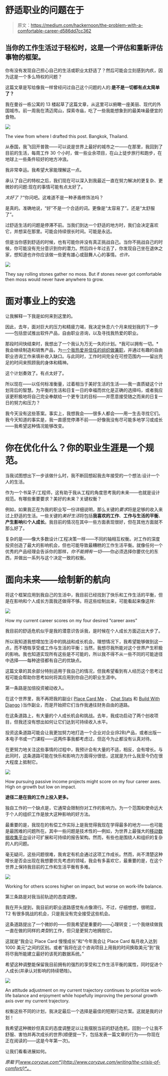 # 舒适职业的问题在于

> 原文：<https://medium.com/hackernoon/the-problem-with-a-comfortable-career-d586dd7cc362>

## 当你的工作生活过于轻松时，这是一个评估和重新评估事物的框架。

你有没有发现自己担心自己的生活或职业太舒适了？然后可能会立刻感到内疚，因为这是一个多么特权的问题？

这篇文章是写给像我一样曾经问过自己这个问题的人的:**是不是一切都有点太简单了？**

我在曼谷一栋公寓的 13 楼起草了这篇文章，从这里可以俯瞰一座美丽、现代的外国城市。前一周我在清迈爬山，探索寺庙，吃了一些我能想象到的最美味最便宜的食物。

![](img/184e2fcdae6e3147c0a860a23c6aeccc.png)

The view from where I drafted this post. Bangkok, Thailand.

从泰国，我飞回开普敦——可以说是世界上最好的城市之一——在那里，我回到了目前的生活，每周工作 30 个小时，做一些业余项目，在山上徒步旅行和跑步，在地球上一些条件较好的地方冲浪。

我非常幸运。我希望大家能理解这一点。

承认了自己的特权之后，我们现在可以深入到我最近一直在努力解决的更复杂、更微妙的问题:现在的事情可能有点太好了。

*太好了？*“你问吧。这难道不是一种矛盾修饰法吗？

是真的。准确地说，“好”不是一个合适的词。更像是“太容易了”。还是“太舒服了”。

过舒适生活的问题是停滞不前。当我们到达一个舒适的地方时，我们会决定喜欢它，并想呆在那里。可能会持续很长时间。可能是永远。

但是当你感到舒适的时候，也有可能你并没有真正挑战自己。当你不挑战自己的时候，你可能没有充分意识到你的潜力。然后四十年过去了，你发现自己坐在退休之家，想知道也许你应该做一些更有雄心或鼓舞人心的事情。*也许。*

![](img/a70c332cc320dfea45c4bb6ca917ad80.png)

They say rolling stones gather no moss. But if stones never got comfortable then moss would never have anywhere to grow.

# 面对事业上的安逸

让我解释一下我是如何来到这里的。

因此，去年，面对巨大的压力和精疲力竭，我决定休息六个月来规划我的下一步——包括尝试推出软件产品，自由职业咨询，以及寻找我热爱的职业。

那段时间快结束时，我想出了一个我认为万无一失的计划。*我可以拥有一切。*我会继续制造和销售产品，为[一个我热爱并信任的组织做兼职](https://www.dimagi.com/)，并通过有趣的自由职业咨询工作来填补收入缺口。与此同时，工作时间完全在可控范围内——留出充足的时间来照顾我的身体和精神。

这个计划奏效了。有点太好了。

所以现在——以任何标准衡量，过着相当于美好生活的生活——我一直质疑这个计划背后的智慧。为平衡的生活和日复一日的幸福而优化是正确的选择吗，或者我应该更积极地将自己完全奉献给一个更专注的目标——并愿意接受随之而来的日复一日的努力和压力？

我今天没有这些答案。事实上，我想我会——很多人都会——用一生去寻找它们。我今天知道的事实是，我一直感觉停滞不前——好像我没有尽可能多地学习或成长——我希望这种情况能够改变。

# 你在优化什么？你的职业生涯是一个规范。

当我试图想出下一步该做什么时，我不断回想起我去年接受的一个想法:设计一个人的生活。

作为一个书呆子/工程师，这有助于我从工程的角度思考我的未来——也就是设计规范。有哪些重要要求？美好的未来？关键权衡？

例如，如果我正在为我的职业写一份详细说明，那么关键的*要求*将是足够的收入来过上舒适的生活。一些关键的*美好生活*将包括**我喜欢的工作**、**工作与生活的平衡**、**产生影响**和**个人成长**。我目前的情况在其中一些方面表现很好，但在其他方面就不那么好了。

复杂的是——像大多数设计/工程决策一样——不同的轴相互权衡。对工作的深度投资创造了最大的影响机会，但也可能导致最糟糕的工作生活平衡。就像任何一个优秀的产品经理会告诉你的那样，*你不能拥有一切*——你必须选择你要优化的东西，并做出一系列与这个决定一致的权衡。

# 面向未来——绘制新的航向

将这个框架应用到我自己的生活中，我目前已经找到了快乐和工作生活的平衡，但是在影响和个人成长方面我还做得不够。将这些绘制出来，可能看起来像这样:

![](img/a3619f77d2e5d2776837607755ba7318.png)

How my current career scores on my four desired “career axes”

我目前的舒适危机似乎是我的潜意识告诉我，是时候在个人成长方面迈出大步了。

所以我知道我想增加生活中的挑战和成长机会。理想情况下，我希望能够做到这一点，而不牺牲享受或工作与生活的平衡；当然，我想尽我所能对这个世界产生积极的影响。我也知道实现所有这些是不可能的，所以我不得不从一些不同的可能途径中选择——每种途径都有自己的优缺点。

这篇文章的其余部分特别适用于我自己的情况，但我希望看到有人经历这个思考过程可能会帮助你思考如何将其应用到你自己的职业生涯中。

第一条路是加倍投资被动收入。

在这个世界里，我不再把我的副业( [Place Card Me](https://www.placecard.me/) 、 [Chat Stats](https://chatstats.co/) 和 [Build With Django](https://buildwithdjango.com/) )当作副业，而是开始把它们当作我通往财务自由的道路。

在这条道路上，有大量的个人成长机会和挑战。去年，我成功启动了两个创收项目，但我还没有想出如何让它们达到可持续收入水平。

投资这条道路可能会让我更加努力地打造一个企业对企业(B2B)产品，或者出版一本电子书或一门课程——这两件事我都考虑过，但迄今为止都没有认真对待。

在更努力地关注这些事情的过程中，我预计会有大量的不适，相反，会有增长。与此同时，这条道路可能在快乐和影响力方面得分很低，这就是为什么我至今仍在很大程度上抵制它。

![](img/22882cf4a61e82d0a93eff61e6591f7c.png)

How pursuing passive income projects might score on my four career axes. High on growth but low on impact.

**途径二是在我的工作上投入更多。**

独自工作的一个缺点是，它通常会限制你对工作的影响力。为一个范围和使命远大于个人的组织工作是放大这种影响的好方法。

最重要的是，我现在的有偿工作实际上是我觉得我现在学得最多的地方——也可能是最困难的问题所在。其中一些问题是技术性的—例如，为世界上最强大的[移动数据收集平台](https://www.dimagi.com/commcare/)设计可扩展和可持续的报告架构。然而，有些也是围绕人和组织的复杂的人的问题。

毫无疑问，这些问题很难，我肯定有机会通过这项工作成长。然而，尚不清楚这种增长是否会出现在我想要优先考虑的领域，我会有多喜欢它，最重要的是，在这个世界上保持我目前的工作和生活平衡有多难。

![](img/4f170388b9fb5cc2334856f938a0d854.png)

Working for others scores higher on impact, but worse on work-life balance.

第三条路是对我当前轨迹的态度调整。

我在开头提到，我目前的职业道路感觉有点像滑行。不过，仔细想想，很明显，T2 有很多挑战的机会，只是我没有完全接受这些机会。

这条道路提出了一个微妙的——但我希望是重要的——心理转变；一个我继续做我一直在做的同样的*类型*的工作，但只是更努力地拥抱它。

这就是“我会让 Place Card 慢慢成长”和“今年我会让 Place Card 每月收入达到 1000 美元”之间的区别。或者“我将在这个咨询项目上用我的时间换取美元”到“我将尽我所能建立最好的该死的数据系统。”

希望这种调整能保留我目前拥有的强烈的享受和工作生活平衡的属性，同时促进个人成长(并承认对影响的持续牺牲)。

![](img/9c1cf3a4dd2f974e8b0741abef3fab8b.png)

An attitude adjustment on my current trajectory continues to prioritize work-life balance and enjoyment while hopefully improving the personal growth axis over my current trajectory.

权衡这些不同的计划，我决定最后一个选择是最佳的短期行动方案。这就是我的计划！

我希望这种微妙但真实的态度调整足以让我摆脱当前的舒适危机，回到一个让我不舒服、害怕并再次成长的世界(顺便提一下，包括发表一篇文章的行为——你现在正在阅读的——这是今年第一次)。

让我们看看进展如何。

*原载于*[*www.coryzue.com*](http://www.coryzue.com/writing/the-crisis-of-comfort/)*。*